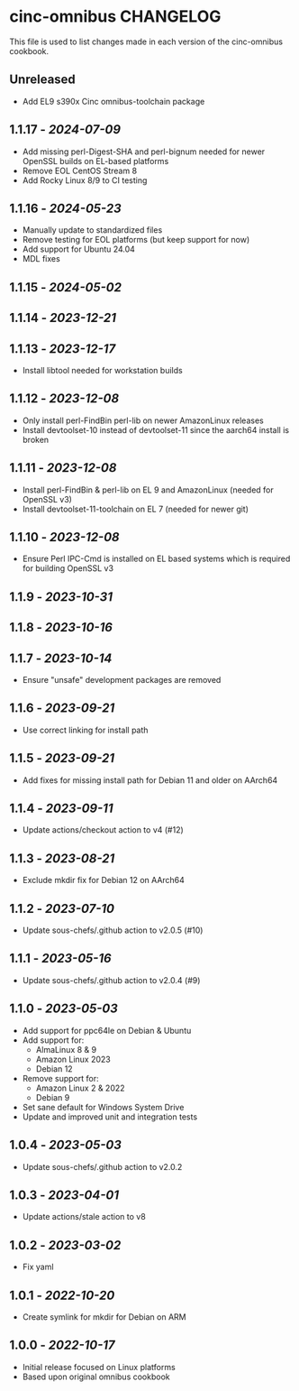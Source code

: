 # cinc-omnibus CHANGELOG

This file is used to list changes made in each version of the cinc-omnibus cookbook.

## Unreleased

- Add EL9 s390x Cinc omnibus-toolchain package

## 1.1.17 - *2024-07-09*

- Add missing perl-Digest-SHA and perl-bignum needed for newer OpenSSL builds on EL-based platforms
- Remove EOL CentOS Stream 8
- Add Rocky Linux 8/9 to CI testing

## 1.1.16 - *2024-05-23*

- Manually update to standardized files
- Remove testing for EOL platforms (but keep support for now)
- Add support for Ubuntu 24.04
- MDL fixes

## 1.1.15 - *2024-05-02*

## 1.1.14 - *2023-12-21*

## 1.1.13 - *2023-12-17*

- Install libtool needed for workstation builds

## 1.1.12 - *2023-12-08*

- Only install perl-FindBin perl-lib on newer AmazonLinux releases
- Install devtoolset-10 instead of devtoolset-11 since the aarch64 install is broken

## 1.1.11 - *2023-12-08*

- Install perl-FindBin & perl-lib on EL 9 and AmazonLinux (needed for OpenSSL v3)
- Install devtoolset-11-toolchain on EL 7 (needed for newer git)

## 1.1.10 - *2023-12-08*

- Ensure Perl IPC-Cmd is installed on EL based systems which is required for building OpenSSL v3

## 1.1.9 - *2023-10-31*

## 1.1.8 - *2023-10-16*

## 1.1.7 - *2023-10-14*

- Ensure "unsafe" development packages are removed

## 1.1.6 - *2023-09-21*

- Use correct linking for install path

## 1.1.5 - *2023-09-21*

- Add fixes for missing install path for Debian 11 and older on AArch64

## 1.1.4 - *2023-09-11*

- Update actions/checkout action to v4 (#12)

## 1.1.3 - *2023-08-21*

- Exclude mkdir fix for Debian 12 on AArch64

## 1.1.2 - *2023-07-10*

- Update sous-chefs/.github action to v2.0.5 (#10)

## 1.1.1 - *2023-05-16*

- Update sous-chefs/.github action to v2.0.4 (#9)

## 1.1.0 - *2023-05-03*

- Add support for ppc64le on Debian & Ubuntu
- Add support for:
   - AlmaLinux 8 & 9
   - Amazon Linux 2023
   - Debian 12
- Remove support for:
   - Amazon Linux 2 & 2022
   - Debian 9
- Set sane default for Windows System Drive
- Update and improved unit and integration tests

## 1.0.4 - *2023-05-03*

- Update sous-chefs/.github action to v2.0.2

## 1.0.3 - *2023-04-01*

- Update actions/stale action to v8

## 1.0.2 - *2023-03-02*

- Fix yaml

## 1.0.1 - *2022-10-20*

- Create symlink for mkdir for Debian on ARM

## 1.0.0 - *2022-10-17*

- Initial release focused on Linux platforms
- Based upon original omnibus cookbook
